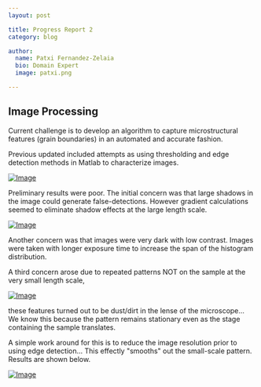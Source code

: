 ```yaml
---
layout: post

title: Progress Report 2
category: blog

author:
  name: Patxi Fernandez-Zelaia
  bio: Domain Expert 
  image: patxi.png

---
```


## Image Processing

Current challenge is to develop an algorithm to capture microstructural features (grain boundaries) in an automated and accurate fashion. 

Previous updated included attempts as using thresholding and edge detection methods in Matlab to characterize images.

[![Image](http://matinfteam4.github.io/images/22/6.png)](http://matinfteam4.github.io/images/22/6.png)

Preliminary results were poor. The initial concern was that large shadows in the image could generate false-detections. However gradient calculations seemed to eliminate shadow effects at the large length scale.

[![Image](http://matinfteam4.github.io/images/22/large.png)](http://matinfteam4.github.io/images/22/large.png)

Another concern was that images were very dark with low contrast. Images were taken with longer exposure time to increase the span of the histogram distribution.

A third concern arose due to repeated patterns NOT on the sample at the very small length scale,

[![Image](http://matinfteam4.github.io/images/22/dust.png)](http://matinfteam4.github.io/images/22/dust.png)

these features turned out to be dust/dirt in the lense of the microscope... We know this because the pattern remains stationary even as the stage containing the sample translates.

A simple work around for this is to reduce the image resolution prior to using edge detection... This effectly "smooths" out the small-scale pattern. Results are shown below.

[![Image](http://matinfteam4.github.io/images/22/new.png)](http://matinfteam4.github.io/images/22/new.png)


